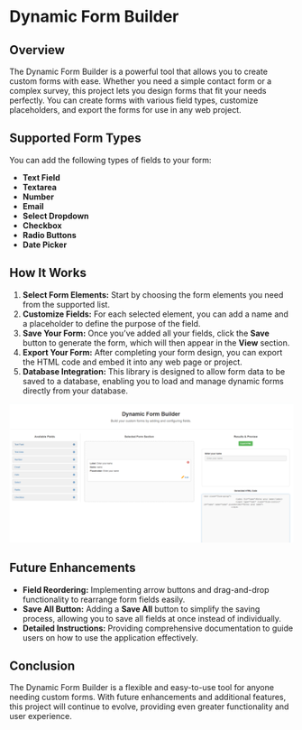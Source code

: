 # Dynamic Form Builder

## Overview
The Dynamic Form Builder is a powerful tool that allows you to create custom forms with ease. Whether you need a simple contact form or a complex survey, this project lets you design forms that fit your needs perfectly. You can create forms with various field types, customize placeholders, and export the forms for use in any web project.

## Supported Form Types
You can add the following types of fields to your form:
- **Text Field**
- **Textarea**
- **Number**
- **Email**
- **Select Dropdown**
- **Checkbox**
- **Radio Buttons**
- **Date Picker**

## How It Works
1. **Select Form Elements:** Start by choosing the form elements you need from the supported list.
2. **Customize Fields:** For each selected element, you can add a name and a placeholder to define the purpose of the field.
3. **Save Your Form:** Once you’ve added all your fields, click the **Save** button to generate the form, which will then appear in the **View** section.
4. **Export Your Form:** After completing your form design, you can export the HTML code and embed it into any web page or project.
5. **Database Integration:** This library is designed to allow form data to be saved to a database, enabling you to load and manage dynamic forms directly from your database.

![Form Preview](/image/image.png)


## Future Enhancements
- **Field Reordering:** Implementing arrow buttons and drag-and-drop functionality to rearrange form fields easily.
- **Save All Button:** Adding a **Save All** button to simplify the saving process, allowing you to save all fields at once instead of individually.
- **Detailed Instructions:** Providing comprehensive documentation to guide users on how to use the application effectively.


## Conclusion
The Dynamic Form Builder is a flexible and easy-to-use tool for anyone needing custom forms. With future enhancements and additional features, this project will continue to evolve, providing even greater functionality and user experience.
